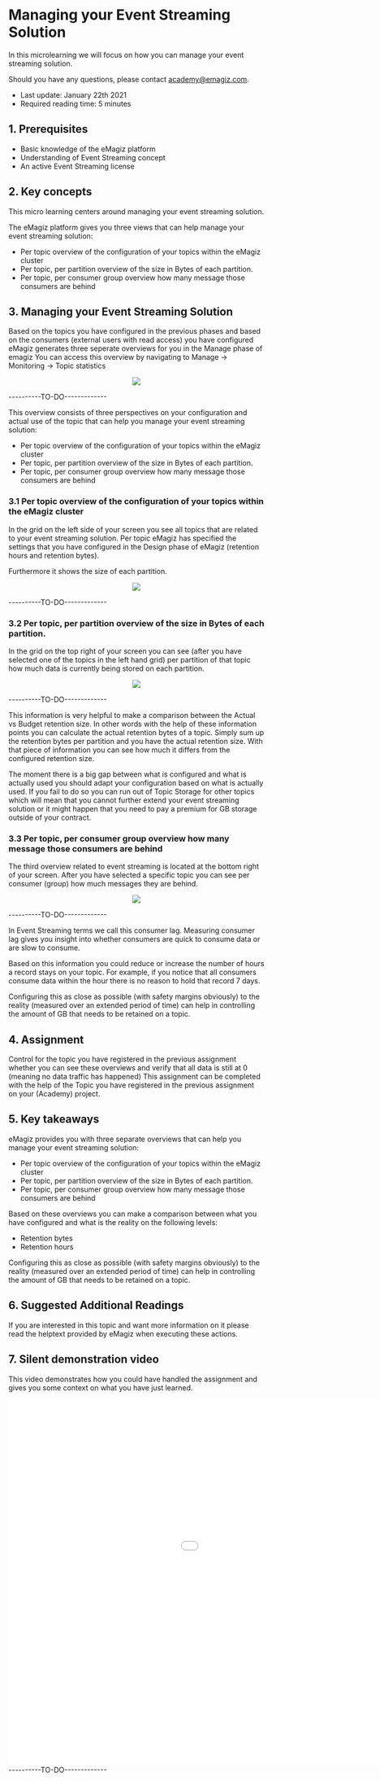 # Managing your Event Streaming Solution

In this microlearning we will focus on how you can manage your event streaming solution.

Should you have any questions, please contact academy@emagiz.com.

- Last update: January 22th 2021
- Required reading time: 5 minutes

## 1. Prerequisites
- Basic knowledge of the eMagiz platform
- Understanding of Event Streaming concept
- An active Event Streaming license

## 2. Key concepts
This micro learning centers around managing your event streaming solution.

The eMagiz platform gives you three views that can help manage your event streaming solution:

- Per topic overview of the configuration of your topics within the eMagiz cluster
- Per topic, per partition overview of the size in Bytes of each partition.
- Per topic, per consumer group overview how many message those consumers are behind

## 3. Managing your Event Streaming Solution

Based on the topics you have configured in the previous phases and based on the consumers (external users with read access) you have configured eMagiz generates three seperate overviews for you in the Manage phase of emagiz
You can access this overview by navigating to Manage -> Monitoring -> Topic statistics

<p align="center"><img src="../../img/microlearning/ml-managing-your-event-streaming-solution--topic-statistics-overview.png"></p> ----------TO-DO-------------

This overview consists of three perspectives on your configuration and actual use of the topic that can help you manage your event streaming solution:

- Per topic overview of the configuration of your topics within the eMagiz cluster
- Per topic, per partition overview of the size in Bytes of each partition.
- Per topic, per consumer group overview how many message those consumers are behind

### 3.1 Per topic overview of the configuration of your topics within the eMagiz cluster

In the grid on the left side of your screen you see all topics that are related to your event streaming solution. 
Per topic eMagiz has specified the settings that you have configured in the Design phase of eMagiz (retention hours and retention bytes).

Furthermore it shows the size of each partition.

<p align="center"><img src="../../img/microlearning/ml-managing-your-event-streaming-solution--topic-statistics-config.png"></p> ----------TO-DO-------------


### 3.2 Per topic, per partition overview of the size in Bytes of each partition.

In the grid on the top right of your screen you can see (after you have selected one of the topics in the left hand grid) per partition of that topic how much data is currently being stored on each partition.

<p align="center"><img src="../../img/microlearning/ml-managing-your-event-streaming-solution--topic-statistics-partition-size.png"></p> ----------TO-DO-------------

This information is very helpful to make a comparison between the Actual vs Budget retention size. 
In other words with the help of these information points you can calculate the actual retention bytes of a topic. 
Simply sum up the retention bytes per partition and you have the actual retention size.
With that piece of information you can see how much it differs from the configured retention size. 

The moment there is a big gap between what is configured and what is actually used you should adapt your configuration based on what is actually used.
If you fail to do so you can run out of Topic Storage for other topics which will mean that you cannot further extend your event streaming solution 
or it might happen that you need to pay a premium for GB storage outside of your contract.


### 3.3 Per topic, per consumer group overview how many message those consumers are behind

The third overview related to event streaming is located at the bottom right of your screen. After you have selected a specific topic you can see per consumer (group) how much messages they are behind.

<p align="center"><img src="../../img/microlearning/ml-managing-your-event-streaming-solution--topic-statistics-partition-consumer-lag.png"></p> ----------TO-DO-------------

In Event Streaming terms we call this consumer lag. Measuring consumer lag gives you insight into whether consumers are quick to consume data or are slow to consume.

Based on this information you could reduce or increase the number of hours a record stays on your topic.
For example, if you notice that all consumers consume data within the hour there is no reason to hold that record 7 days.

Configuring this as close as possible (with safety margins obviously) to the reality (measured over an extended period of time) can help in controlling the amount of GB that needs to be retained on a topic.

## 4. Assignment

Control for the topic you have registered in the previous assignment whether you can see these overviews and verify that all data is still at 0 (meaning no data traffic has happened)
This assignment can be completed with the help of the Topic you have registered in the previous assignment on your (Academy) project.

## 5. Key takeaways

eMagiz provides you with three separate overviews that can help you manage your event streaming solution:

- Per topic overview of the configuration of your topics within the eMagiz cluster
- Per topic, per partition overview of the size in Bytes of each partition.
- Per topic, per consumer group overview how many message those consumers are behind

Based on these overviews you can make a comparison between what you have configured and what is the reality on the following levels:

- Retention bytes
- Retention hours

Configuring this as close as possible (with safety margins obviously) to the reality (measured over an extended period of time) can help in controlling the amount of GB that needs to be retained on a topic.

## 6. Suggested Additional Readings

If you are interested in this topic and want more information on it please read the helptext provided by eMagiz when executing these actions.

## 7. Silent demonstration video

This video demonstrates how you could have handled the assignment and gives you some context on what you have just learned.

<iframe width="1280" height="720" src="../../vid/microlearning/microlearning-managing-your-event-streaming-solution.mp4" frameborder="0" allow="accelerometer; autoplay; clipboard-write; encrypted-media; gyroscope; picture-in-picture" allowfullscreen></iframe>  ----------TO-DO-------------